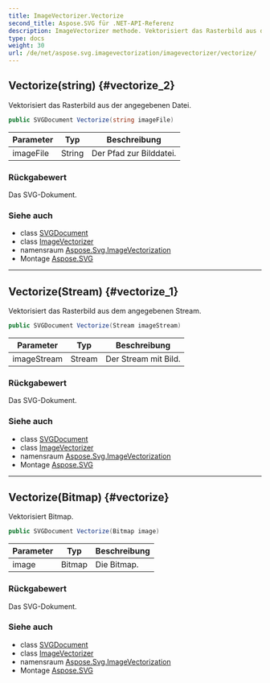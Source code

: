 ```yaml
---
title: ImageVectorizer.Vectorize
second_title: Aspose.SVG für .NET-API-Referenz
description: ImageVectorizer methode. Vektorisiert das Rasterbild aus der angegebenen Datei.
type: docs
weight: 30
url: /de/net/aspose.svg.imagevectorization/imagevectorizer/vectorize/
---
```

## Vectorize(string) {#vectorize_2}

Vektorisiert das Rasterbild aus der angegebenen Datei.

```csharp
public SVGDocument Vectorize(string imageFile)
```

| Parameter | Typ | Beschreibung |
| --- | --- | --- |
| imageFile | String | Der Pfad zur Bilddatei. |

### Rückgabewert

Das SVG-Dokument.

### Siehe auch

* class [SVGDocument](../../../aspose.svg/svgdocument/)
* class [ImageVectorizer](../)
* namensraum [Aspose.Svg.ImageVectorization](../../imagevectorizer/)
* Montage [Aspose.SVG](../../../)

---

## Vectorize(Stream) {#vectorize_1}

Vektorisiert das Rasterbild aus dem angegebenen Stream.

```csharp
public SVGDocument Vectorize(Stream imageStream)
```

| Parameter | Typ | Beschreibung |
| --- | --- | --- |
| imageStream | Stream | Der Stream mit Bild. |

### Rückgabewert

Das SVG-Dokument.

### Siehe auch

* class [SVGDocument](../../../aspose.svg/svgdocument/)
* class [ImageVectorizer](../)
* namensraum [Aspose.Svg.ImageVectorization](../../imagevectorizer/)
* Montage [Aspose.SVG](../../../)

---

## Vectorize(Bitmap) {#vectorize}

Vektorisiert Bitmap.

```csharp
public SVGDocument Vectorize(Bitmap image)
```

| Parameter | Typ | Beschreibung |
| --- | --- | --- |
| image | Bitmap | Die Bitmap. |

### Rückgabewert

Das SVG-Dokument.

### Siehe auch

* class [SVGDocument](../../../aspose.svg/svgdocument/)
* class [ImageVectorizer](../)
* namensraum [Aspose.Svg.ImageVectorization](../../imagevectorizer/)
* Montage [Aspose.SVG](../../../)


